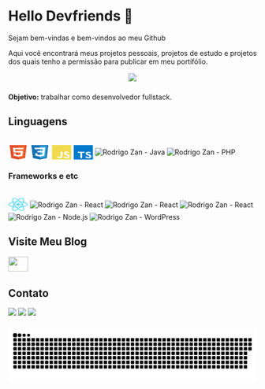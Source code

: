 # Hello Devfriends 👋

Sejam bem-vindas e bem-vindos ao meu Github

Aqui você encontrará meus projetos pessoais, projetos de estudo e projetos dos quais tenho a permissão para publicar em meu portifólio.

<div align="center">
<a href="https://github.com/rodrigozan/github-readme-stats">
  <img height="180em" align="center" src="https://github-readme-stats.vercel.app/api?username=rodrigozan&show_icons=true&theme=dracula&layout=compact" />
</a>
</div>

###

**Objetivo:** trabalhar como desenvolvedor fullstack.

###

## Linguagens

<div style="display: inline_block"><br>
<img align="center" alt="Rodrigo Zan - HTML" height="30" width="40" src="https://raw.githubusercontent.com/devicons/devicon/master/icons/html5/html5-original.svg">
<img align="center" alt="Rodrigo Zan - CSS" height="30" width="40" src="https://raw.githubusercontent.com/devicons/devicon/master/icons/css3/css3-original.svg">
<img align="center" alt="Rodrigo Zan - JavaScript" height="30" width="40" src="https://raw.githubusercontent.com/devicons/devicon/master/icons/javascript/javascript-plain.svg">
<img align="center" alt="Rodrigo Zan - TypeScript" height="30" width="40" src="https://raw.githubusercontent.com/devicons/devicon/master/icons/typescript/typescript-plain.svg">
    <img alt="Rodrigo Zan - Java" height="30" width="40" align="center" src="https://cdn.jsdelivr.net/gh/devicons/devicon/icons/java/java-original.svg" />
  <img alt="Rodrigo Zan - PHP" height="30" width="40" align="center" src="https://cdn.jsdelivr.net/gh/devicons/devicon/icons/php/php-original.svg" />
  </div>

### Frameworks e etc

<div style="display: inline_block"><br>
<img align="center" alt="Rodrigo Zan - React" height="30" width="40" src="https://raw.githubusercontent.com/devicons/devicon/master/icons/react/react-original.svg">
  <img align="center" alt="Rodrigo Zan - React" height="30" width="40" src="https://cdn.worldvectorlogo.com/logos/react-1.svg">
  <img align="center" alt="Rodrigo Zan - React" height="30" width="40" src="https://cdn.worldvectorlogo.com/logos/vue-js-1.svg">
  <img align="center" alt="Rodrigo Zan - React" height="30" width="40" src="https://cdn.worldvectorlogo.com/logos/nuxt-2.svg">
  <img alt="Rodrigo Zan - Node.js" height="30" width="40" align="center" src="https://cdn.jsdelivr.net/gh/devicons/devicon/icons/nodejs/nodejs-original.svg" />
  <img alt="Rodrigo Zan - WordPress" height="30" width="40" align="center" src="https://cdn.jsdelivr.net/gh/devicons/devicon/icons/wordpress/wordpress-original.svg" />
</div>

## Visite Meu Blog

<a href="https://medium.com/code-write/"><img height="30" width="40" src="https://www.apemockups.com/wp-content/uploads/edd/2017/09/medium-icon-white-on-black.png" target="_blank"></a>

## Contato

<a href="https://instagram.com/rodrigozan.dev" target="_blank"><img src="https://img.shields.io/badge/-Instagram-%23E4405F?style=for-the-badge&logo=instagram&logoColor=white" target="_blank"></a>
<a href = "mailto:rodrigo.zandonadi.dev@gmail.com"><img src="https://img.shields.io/badge/-Gmail-%23333?style=for-the-badge&logo=gmail&logoColor=white" target="_blank"></a>
<a href="https://www.linkedin.com/in/rodrigozan" target="_blank"><img src="https://img.shields.io/badge/-LinkedIn-%230077B5?style=for-the-badge&logo=linkedin&logoColor=white" target="_blank"></a> 

###

![Snake animation](https://github.com/rodrigozan/rodrigozan/blob/output/github-contribution-grid-snake.svg)
